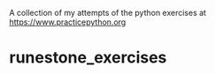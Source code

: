 A collection of my attempts of the python exercises at https://www.practicepython.org
# runestone_exercises
